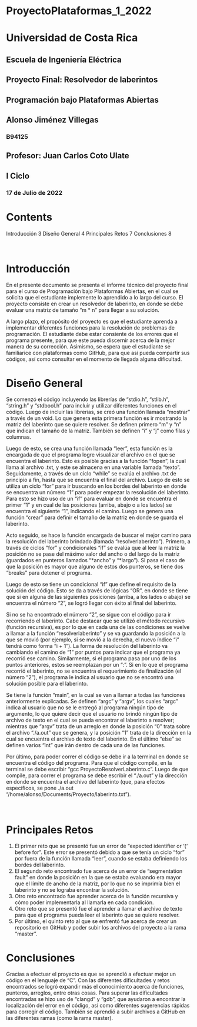 # ProyectoPlataformas_1_2022
# Universidad de Costa Rica



## Escuela de Ingeniería Eléctrica


## Proyecto Final: Resolvedor de laberintos
## Programación bajo Plataformas Abiertas


## Alonso Jiménez Villegas
### B94125


## Profesor: Juan Carlos Coto Ulate




## I Ciclo

### 17 de Julio de 2022 


# Contents
Introducción	3
Diseño General	4
Principales Retos	7
Conclusiones	8

 
# Introducción
En el presente documento se presenta el informe técnico del proyecto final para el curso de Programación bajo Plataformas Abiertas, en el cual se solicita que el estudiante implemente lo aprendido a lo largo del curso. El proyecto consiste en crear un resolvedor de laberinto, en donde se debe evaluar una matriz de tamaño “m * n” para llegar a su solución. 

A largo plazo, el propósito del proyecto es que el estudiante aprenda a implementar diferentes funciones para la resolución de problemas de programación. El estudiante debe estar consiente de los errores que el programa presente, para que este pueda discernir acerca de la mejor manera de su corrección. Asimismo, se espera que el estudiante se familiarice con plataformas como GitHub, para que así pueda compartir sus códigos, así como consultar en el momento de llegada alguna dificultad.
 
# Diseño General

Se comenzó el código incluyendo las librerías de “stdio.h”, “stlib.h”, “string.h” y “stdbool.h” para incluir y utilizar diferentes funciones en el código. Luego de incluir las librerías, se creó una función llamada “mostrar” a través de un void. Lo que genera esta primera función es ir mostrando la matriz del laberinto que se quiere resolver. Se definen primero “m” y “n” que indican el tamaño de la matriz. También se definen “i” y “j” como filas y columnas.

Luego de esto, se crea una función llamada “leer”, esta función es la encargada de que el programa logre visualizar el archivo en el que se encuentra el laberinto. Esto es posible gracias a la función “fopen”, la cual llama al archivo .txt, y este se almacena en una variable llamada “texto”. Seguidamente, a través de un ciclo “while” se evalúa el archivo .txt de principio a fin, hasta que se encuentra el final del archivo. Luego de esto se utiliza un ciclo “for” para ir buscando en los bordes del laberinto en donde se encuentra un número “1” para poder empezar la resolución del laberinto. Para esto se hizo uso de un “if” para evaluar en donde se encuentra el primer “1” y en cual de las posiciones (arriba, abajo o a los lados) se encuentra el siguiente “1”, indicando el camino. Luego se genera una función “crear” para definir el tamaño de la matriz en donde se guarda el laberinto.
 
Acto seguido, se hace la función encargada de buscar el mejor camino para la resolución del laberinto brindado (llamada “resolverlaberinto”). Primero, a través de ciclos “for” y condicionales “if” se evalúa que al leer la matriz la posición no se pase del máximo valor del ancho o del largo de la matriz (guardados en punteros llamados “*ancho” y “*largo”). Si pasa el caso de que la posición es mayor que alguno de estos dos punteros, se tiene dos “breaks” para detener el programa. 
 
Luego de esto se tiene un condicional “if” que define el requisito de la solución del código. Esto se da a través de lógicas “OR”, en donde se tiene que si en alguna de las siguientes posiciones (arriba, a los lados o abajo) se encuentra el número “2”, se logró llegar con éxito al final del laberinto.

Si no se ha encontrado el número “2”, se sigue con el código para ir recorriendo el laberinto. Cabe destacar que se utilizó el método recursivo (función recursiva), es por lo que en cada una de las condiciones se vuelve a llamar a la función “resolverlaberinto” y se va guardando la posición a la que se movió (por ejemplo, si se movió a la derecha, el nuevo índice “i” tendrá como forma “i + 1”). La forma de resolución del laberinto va cambiando el camino de “1” por puntos para indicar que el programa ya recorrió ese camino. Similarmente, si el programa pasa por uno de los puntos anteriores, estos se reemplazan por un “:”. Si en lo que el programa recorrió el laberinto, no se encuentra el requerimiento de finalización (el número “2”), el programa le indica al usuario que no se encontró una solución posible para el laberinto.

Se tiene la función “main”, en la cual se van a llamar a todas las funciones anteriormente explicadas. Se definen “argc” y “argv”, los cuales “argc” indica al usuario que no se le entregó al programa ningún tipo de argumento, lo que quiere decir que el usuario no brindó ningún tipo de archivo de texto en el cual se pueda encontrar el laberinto a resolver; mientras que “argv” trata de un arreglo en donde la posición “0” trata sobre el archivo “./a.out” que se genera, y la posición “1” trata de la dirección en la cual se encuentra el archivo de texto del laberinto. En el último “else” se definen varios “int” que irán dentro de cada una de las funciones. 

Por último, para poder correr el código se debe ir a la terminal en donde se encuentra el código del programa. Para que el código compile, en la terminal se debe escribir “gcc ProyectoResolverLaberinto.c”. Luego de que compile, para correr el programa se debe escribir el “./a.out” y la dirección en donde se encuentra el archivo del laberinto (que, para efectos específicos, se pone ./a.out “/home/alonso/Documents/Proyecto/laberinto.txt”).
 
 
# Principales Retos
1.	El primer reto que se presentó fue un error de “expected identifier or ‘(‘ before for”. Este error se presentó debido a que se tenía un ciclo “for” por fuera de la función llamada “leer”, cuando se estaba definiendo los bordes del laberinto.
2.	El segundo reto encontrado fue acerca de un error de “segmentation fault” en donde la posición en la que se estaba evaluando era mayor que el límite de ancho de la matriz, por lo que no se imprimía bien el laberinto y no se lograba encontrar la solución.
3.	Otro reto encontrado fue aprender acerca de la función recursiva y cómo poder implementarla al llamarla en cada condición.
4.	Otro reto que se presentó fue el aprender a llamar el archivo de texto para que el programa pueda leer el laberinto que se quiere resolver.
5.	Por último, el quinto reto al que se enfrentó fue acerca de crear un repositorio en GitHub y poder subir los archivos del proyecto a la rama “master”. 

# Conclusiones
Gracias a efectuar el proyecto es que se aprendió a efectuar mejor un código en el lenguaje de “C”. Con las diferentes dificultades y retos encontrados se logró expandir más el conocimiento acerca de funciones, punteros, arreglos, entre otras cosas. Para superar las dificultades encontradas se hizo uso de “clangd” y “gdb”, que ayudaron a encontrar la localización del error en el código, así como diferentes sugerencias rápidas para corregir el código. También se aprendió a subir archivos a GitHub en las diferentes ramas (como la rama master).

